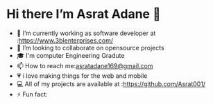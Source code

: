 #  Hi there I’m Asrat Adane 👋
                                                      

<!--
**Asrat001/Asrat001** is a ✨ _special_ ✨ repository because its `README.md` (this file) appears on your GitHub profile.

Here are some ideas to get you started:


- 🌱 I’m currently learning ...
- 
- 🤔 I’m looking for help with ...
- 💬 Ask me about ...
- 📫 How to reach me: ...
- 😄 Pronouns: ...
- ⚡ Fun fact: ...
-->
- 🔭 I’m currently working as software developer at :https://www.3blenterprises.com/  
- 👯 I’m looking to collaborate on  opensource projects
- 🎓 I'm computer Engineering Gradute
- 📫 How to reach me:asratadane169@gmail.com
- 💗 i love making things for the web and mobile
- 💻 All of my projects are available at :https://github.com/Asrat001/
- ⚡ Fun fact: 





